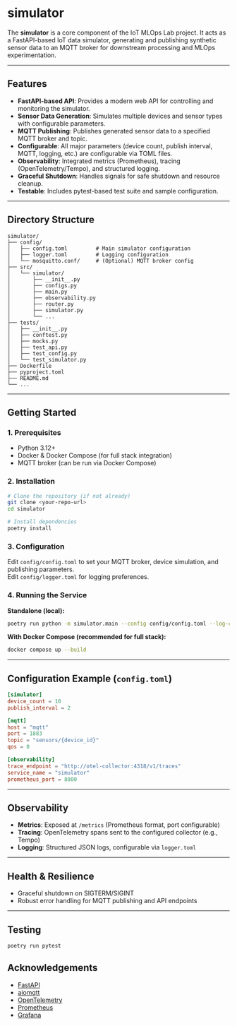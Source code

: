 # simulator

The **simulator** is a core component of the IoT MLOps Lab project. It acts as a FastAPI-based IoT data simulator, generating and publishing synthetic sensor data to an MQTT broker for downstream processing and MLOps experimentation.

---

## Features

- **FastAPI-based API**: Provides a modern web API for controlling and monitoring the simulator.
- **Sensor Data Generation**: Simulates multiple devices and sensor types with configurable parameters.
- **MQTT Publishing**: Publishes generated sensor data to a specified MQTT broker and topic.
- **Configurable**: All major parameters (device count, publish interval, MQTT, logging, etc.) are configurable via TOML files.
- **Observability**: Integrated metrics (Prometheus), tracing (OpenTelemetry/Tempo), and structured logging.
- **Graceful Shutdown**: Handles signals for safe shutdown and resource cleanup.
- **Testable**: Includes pytest-based test suite and sample configuration.

---

## Directory Structure

```
simulator/
├── config/
│   ├── config.toml         # Main simulator configuration
│   ├── logger.toml         # Logging configuration
│   └── mosquitto.conf/     # (Optional) MQTT broker config
├── src/
│   └── simulator/
│       ├── __init__.py
│       ├── configs.py
│       ├── main.py
│       ├── observability.py
│       ├── router.py
│       ├── simulator.py
│       └── ...
├── tests/
│   ├── __init__.py
│   ├── conftest.py
│   ├── mocks.py
│   ├── test_api.py
│   ├── test_config.py
│   └── test_simulator.py
├── Dockerfile
├── pyproject.toml
├── README.md
└── ...
```

---

## Getting Started

### 1. Prerequisites

- Python 3.12+
- Docker & Docker Compose (for full stack integration)
- MQTT broker (can be run via Docker Compose)

### 2. Installation

```bash
# Clone the repository (if not already)
git clone <your-repo-url>
cd simulator

# Install dependencies
poetry install
```

### 3. Configuration

Edit `config/config.toml` to set your MQTT broker, device simulation, and publishing parameters.  
Edit `config/logger.toml` for logging preferences.

### 4. Running the Service

**Standalone (local):**
```bash
poetry run python -m simulator.main --config config/config.toml --log-config config/logger.toml
```

**With Docker Compose (recommended for full stack):**
```bash
docker compose up --build
```

---

## Configuration Example (`config.toml`)

```toml
[simulator]
device_count = 10
publish_interval = 2

[mqtt]
host = "mqtt"
port = 1883
topic = "sensors/{device_id}"
qos = 0

[observability]
trace_endpoint = "http://otel-collector:4318/v1/traces"
service_name = "simulator"
prometheus_port = 8000
```

---

## Observability

- **Metrics**: Exposed at `/metrics` (Prometheus format, port configurable)
- **Tracing**: OpenTelemetry spans sent to the configured collector (e.g., Tempo)
- **Logging**: Structured JSON logs, configurable via `logger.toml`

---

## Health & Resilience

- Graceful shutdown on SIGTERM/SIGINT
- Robust error handling for MQTT publishing and API endpoints

---

## Testing

```bash
poetry run pytest
```

## Acknowledgements

- [FastAPI](https://fastapi.tiangolo.com/)
- [aiomqtt](https://github.com/sbtinstruments/aiomqtt)
- [OpenTelemetry](https://opentelemetry.io/)
- [Prometheus](https://prometheus.io/)
- [Grafana](https://grafana.com/)
